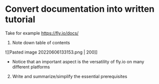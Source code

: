 # Convert documentation into written tutorial

Take for example https://fly.io/docs/

1. Note down table of contents

![[Pasted image 20220606133153.png | 200]]
- Notice that an important aspect is the versatility of fly.io on many different platforms

2. Write and summarize/simplify the essential prerequisites 